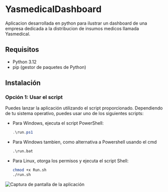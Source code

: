 # YasmedicalDashboard

Aplicacion desarrollada en python para ilustrar un dashboard de una empresa dedicada a la distribucion de insumos medicos llamada Yasmedical.

## Requisitos

- Python 3.12
- pip (gestor de paquetes de Python)

## Instalación

### Opción 1: Usar el script

Puedes lanzar la aplicación utilizando el script proporcionado. Dependiendo de tu sistema operativo, puedes usar uno de los siguientes scripts:

- Para Windows, ejecuta el script PowerShell:
  ```powershell
  .\run.ps1

- Para Windows tambien, como alternativa a Powershell usando el cmd
  ```cmd
  .\run.bat
  
- Para Linux, otorga los permisos y ejecuta el script Shell:
  ```bash
  chmod +x Run.sh
  ./run.sh

![Captura de pantalla de la aplicación](image.png)
